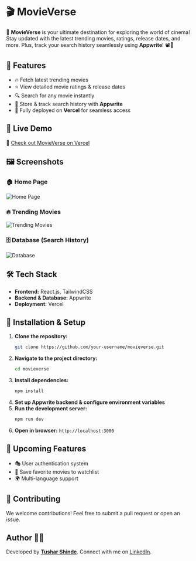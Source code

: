 # 🎬 MovieVerse

🚀 **MovieVerse** is your ultimate destination for exploring the world of cinema! Stay updated with the latest trending movies, ratings, release dates, and more. Plus, track your search history seamlessly using **Appwrite**! 📽️🍿

## 🌟 Features

- 🔥 Fetch latest trending movies
- ⭐ View detailed movie ratings & release dates
- 🔍 Search for any movie instantly
- 📜 Store & track search history with **Appwrite**
- 🚀 Fully deployed on **Vercel** for seamless access

## 🎥 Live Demo

🔗 [Check out MovieVerse on Vercel](https://your-vercel-deployment-link.com)

## 🖼️ Screenshots

### 🏠 Home Page
![Home Page](https://github.com/user-attachments/assets/a9912ace-0378-4ddb-bb6f-01bae7b519bf)

### 🔥 Trending Movies
![Trending Movies](https://github.com/user-attachments/assets/5b9251a1-1796-4014-a160-faaadee1a4b0)

### 🗄️ Database (Search History)
![Database](https://github.com/user-attachments/assets/64b37891-e2ea-4035-8784-ed32312c2654)

## 🛠️ Tech Stack

- **Frontend:** React.js, TailwindCSS
- **Backend & Database:** Appwrite
- **Deployment:** Vercel

## 🚀 Installation & Setup

1. **Clone the repository:**
   ```bash
   git clone https://github.com/your-username/movieverse.git
   ```
2. **Navigate to the project directory:**
   ```bash
   cd movieverse
   ```
3. **Install dependencies:**
   ```bash
   npm install
   ```
4. **Set up Appwrite backend & configure environment variables**
5. **Run the development server:**
   ```bash
   npm run dev
   ```
6. **Open in browser:** `http://localhost:3000`

## 🎯 Upcoming Features

- 🎭 User authentication system
- 📌 Save favorite movies to watchlist
- 🌍 Multi-language support

## 🤝 Contributing

We welcome contributions! Feel free to submit a pull request or open an issue.

## Author 👨‍💻

Developed by **[Tushar Shinde](https://github.com/Tushar-Shinde31)**. Connect with me on [LinkedIn](https://www.linkedin.com/in/tushar-shinde-262335257/).
